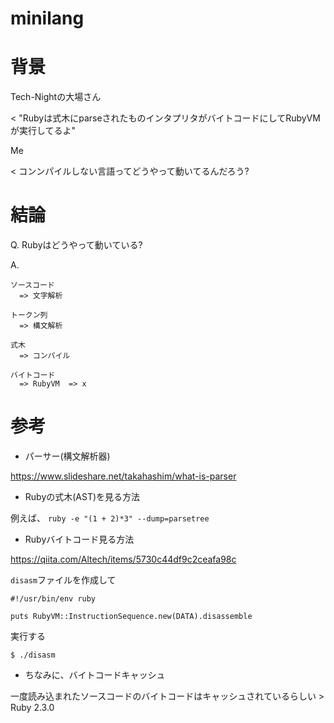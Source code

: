 # minilang

# 背景

Tech-Nightの大場さん

  < "Rubyは式木にparseされたものインタプリタがバイトコードにしてRubyVMが実行してるよ"

Me

  < コンンパイルしない言語ってどうやって動いてるんだろう?



# 結論

Q. Rubyはどうやって動いている?

A.
```
ソースコード
  => 文字解析

トークン列
  => 構文解析

式木
  => コンパイル

バイトコード
  => RubyVM  => x
```




# 参考

- パーサー(構文解析器)

https://www.slideshare.net/takahashim/what-is-parser


- Rubyの式木(AST)を見る方法

例えば、
`ruby -e "(1 + 2)*3" --dump=parsetree`


- Rubyバイトコード見る方法

https://qiita.com/Altech/items/5730c44df9c2ceafa98c

`disasm`ファイルを作成して
```
#!/usr/bin/env ruby

puts RubyVM::InstructionSequence.new(DATA).disassemble
```

実行する
```
$ ./disasm
```

- ちなみに、バイトコードキャッシュ

一度読み込まれたソースコードのバイトコードはキャッシュされているらしい > Ruby 2.3.0


